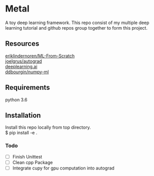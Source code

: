 # Metal
A toy deep learning framework. This repo consist of my multiple deep learning tutorial and github repos group together to form this project.

## Resources
 [eriklindernoren/ML-From-Scratch](https://github.com/eriklindernoren/ML-From-Scratch)<br>
 [joelgrus/autograd](https://github.com/joelgrus/autograd)<br>
 [deeplearning.ai](https://www.deeplearning.ai/)<br>
 [ddbourgin/numpy-ml](https://github.com/ddbourgin/numpy-ml)


## Requirements
python 3.6<br>

## Installation
Install this repo locally from top directory. <br/>
$ pip install -e .

### Todo
- [ ] Finish Unittest
- [ ] Clean cpp Package
- [ ] Integrate cupy for gpu computation into autograd
